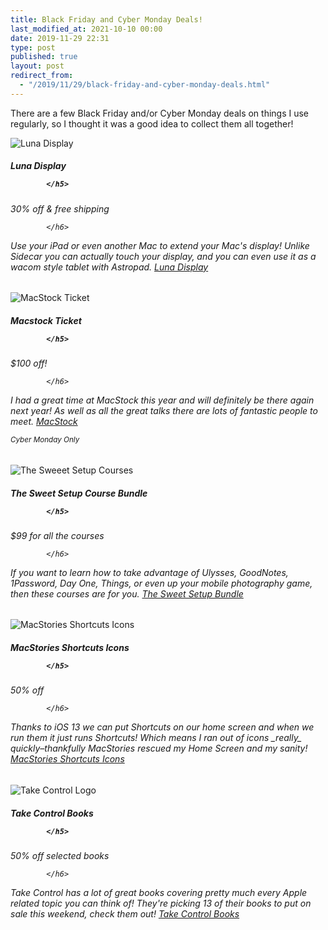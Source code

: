 ```yaml
---
title: Black Friday and Cyber Monday Deals!
last_modified_at: 2021-10-10 00:00
date: 2019-11-29 22:31
type: post
published: true
layout: post
redirect_from:
  - "/2019/11/29/black-friday-and-cyber-monday-deals.html"
---
```

There are a few Black Friday and/or Cyber Monday deals on things I use regularly, so I thought it was a good idea to collect them all together!  

<!--more-->

<div class="card-deck mb-3">
<div class="card">
        <img src="{{ "/assets/2019/11/luna-display.jpg" | absolute_url }}" class="card-img-top" alt="Luna Display" />  
<div class="card-body">
<h5 class="card-title">
                Luna Display


            </h5>
<h6 class="card-subtitle mb-2 text-muted">
                30% off & free shipping


            </h6>
<p class="card-text">
                Use your iPad or even another Mac to extend your Mac's display! Unlike Sidecar you can actually touch your display, and you can even use it as a wacom style tablet with Astropad.  
            <a href="https://lunadisplay.com/products/luna-display" class="card-link stretched-link">Luna Display</a>
        </div>  </div>
<div class="card">
        <img src="{{ "/assets/2019/11/af5a6d65-3afb-4414-ab96-2dfd132b015f.jpg.png" | absolute_url }}" class="card-img-top" alt="MacStock Ticket" />  
<div class="card-body">
<h5 class="card-title">
                Macstock Ticket


            </h5>
<h6 class="card-subtitle mb-2 text-muted">
                $100 off!


            </h6>
<p class="card-text">
                I had a great time at MacStock this year and will definitely be there again next year! As well as all the great talks there are lots of fantastic people to meet.  
            <a href="https://www.macstockconferenceandexpo.com/cybermonday2019" class="card-link stretched-link">MacStock</a>  
<p class="card-text"><small class="text-muted">Cyber Monday Only</small>    </div>  </div>
<div class="card">
        <img src="{{ "/assets/2019/11/complete-training-bundle-hero.jpg" | absolute_url }}" class="card-img-top" alt="The Sweeet Setup Courses" />  
<div class="card-body">
<h5 class="card-title">
                The Sweet Setup Course Bundle


            </h5>
<h6 class="card-subtitle mb-2 text-muted">
                $99 for all the courses


            </h6>
<p class="card-text">
                If you want to learn how to take advantage of Ulysses, GoodNotes, 1Password, Day One, Things, or even up your mobile photography game, then these courses are for you.  
            <a href="https://thesweetsetup.com/sale/?ref=18" class="card-link stretched-link">The Sweet Setup Bundle</a>
        </div>  </div>
</div>
<div class="card-deck">
<div class="card">
        <img src="{{ "/assets/2019/11/viticci_2019-Nov-27.jpg" | absolute_url }}" class="card-img-top" alt="MacStories Shortcuts Icons" />  
<div class="card-body">
<h5 class="card-title">
                MacStories Shortcuts Icons


            </h5>
<h6 class="card-subtitle mb-2 text-muted">
                50% off


            </h6>
<p class="card-text">
                Thanks to iOS 13 we can put Shortcuts on our home screen and when we run them it just runs Shortcuts! Which means I ran out of icons _really_ quickly–thankfully MacStories rescued my Home Screen and my sanity!  
            <a href="https://www.macstories.net/news/macstories-shortcuts-icons-50-off-for-black-friday-and-cyber-monday/" class="card-link stretched-link">MacStories Shortcuts Icons</a>
        </div>  </div>
<div class="card">
        <img src="{{ "/assets/2019/11/Screenshot-2019-11-29-at-07.46.37.png" | absolute_url }}" class="card-img-top" alt="Take Control Logo" />  
<div class="card-body">
<h5 class="card-title">
                Take Control Books


            </h5>
<h6 class="card-subtitle mb-2 text-muted">
                50% off selected books


            </h6>
<p class="card-text">
                Take Control has a lot of great books covering pretty much every Apple related topic you can think of! They're picking 13 of their books to put on sale this weekend, check them out!  
            <a href="https://www.takecontrolbooks.com" class="card-link stretched-link">Take Control Books</a>
        </div>  </div>
</div>

